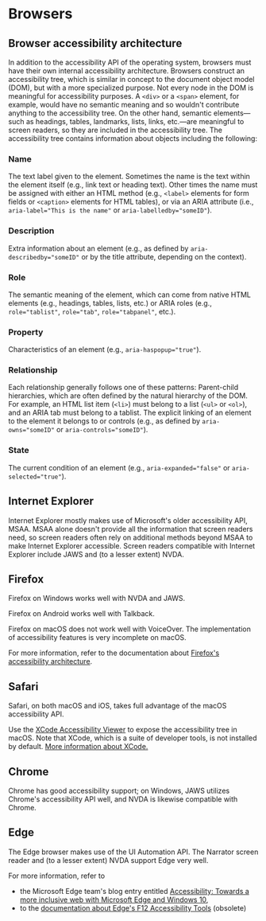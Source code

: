 # Browsers

## Browser accessibility architecture

In addition to the accessibility API of the operating system, browsers must have their own internal accessibility architecture. Browsers construct an accessibility tree, which is similar in concept to the document object model (DOM), but with a more specialized purpose. Not every node in the DOM is meaningful for accessibility purposes. A `<div>` or a `<span>` element, for example, would have no semantic meaning and so wouldn't contribute anything to the accessibility tree. On the other hand, semantic elements—such as headings, tables, landmarks, lists, links, etc.—are meaningful to screen readers, so they are included in the accessibility tree. The accessibility tree contains information about objects including the following:

### Name

The text label given to the element. Sometimes the name is the text within the element itself (e.g., link text or heading text). Other times the name must be assigned with either an HTML method (e.g., `<label>` elements for form fields or `<caption>` elements for HTML tables), or via an ARIA attribute (i.e., `aria-label="This is the name"` or `aria-labelledby="someID"`).

### Description

Extra information about an element (e.g., as defined by `aria-describedby="someID"` or by the title attribute, depending on the context).

### Role

The semantic meaning of the element, which can come from native HTML elements (e.g., headings, tables, lists, etc.) or ARIA roles (e.g., `role="tablist"`, `role="tab"`, `role="tabpanel"`, etc.).

### Property

Characteristics of an element (e.g., `aria-haspopup="true"`).

### Relationship

Each relationship generally follows one of these patterns:
Parent-child hierarchies, which are often defined by the natural hierarchy of the DOM. For example, an HTML list item (`<li>`) must belong to a list (`<ul>` or `<ol>`), and an ARIA tab must belong to a tablist.
The explicit linking of an element to the element it belongs to or controls (e.g., as defined by `aria-owns="someID"` or `aria-controls="someID"`).

### State

The current condition of an element (e.g., `aria-expanded="false"` or `aria-selected="true"`).

## Internet Explorer

Internet Explorer mostly makes use of Microsoft's older accessibility API, MSAA. MSAA alone doesn't provide all the information that screen readers need, so screen readers often rely on additional methods beyond MSAA to make Internet Explorer accessible. Screen readers compatible with Internet Explorer include JAWS and (to a lesser extent) NVDA.

## Firefox

Firefox on Windows works well with NVDA and JAWS.

Firefox on Android works well with Talkback.

Firefox on macOS does not work well with VoiceOver. The implementation of accessibility features is very incomplete on macOS.

For more information, refer to the documentation about [Firefox's accessibility architecture](https://developer.mozilla.org/en-US/docs/Mozilla/Accessibility/Accessibility_architecture).

## Safari

Safari, on both macOS and iOS, takes full advantage of the macOS accessibility API.

Use the [XCode Accessibility Viewer](https://developer.apple.com/library/content/documentation/Accessibility/Conceptual/AccessibilityMacOSX/OSXAXTestingApps.html) to expose the accessibility tree in macOS. Note that XCode, which is a suite of developer tools, is not installed by default. [More information about XCode.](https://developer.apple.com/xcode/)

## Chrome

Chrome has good accessibility support; on Windows, JAWS utilizes Chrome's accessibility API well, and NVDA is likewise compatible with Chrome.

## Edge

The Edge browser makes use of the UI Automation API. The Narrator screen reader and (to a lesser extent) NVDA support Edge very well.

For more information, refer to

- the Microsoft Edge team's blog entry entitled [Accessibility: Towards a more inclusive web with Microsoft Edge and Windows 10](https://blogs.windows.com/msedgedev/2015/09/25/accessibility-towards-a-more-inclusive-web-with-microsoft-edge-and-windows-10/#GPdAwhVe0dh7BdSM.97),
- to the [documentation about Edge's F12 Accessibility Tools](https://docs.microsoft.com/en-us/archive/microsoft-edge/legacy/developer/) (obsolete)
